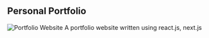 ## Personal Portfolio

![Portfolio Website](https://i.ibb.co/WgPMpts/image.png)
A portfolio website written using react.js, next.js
